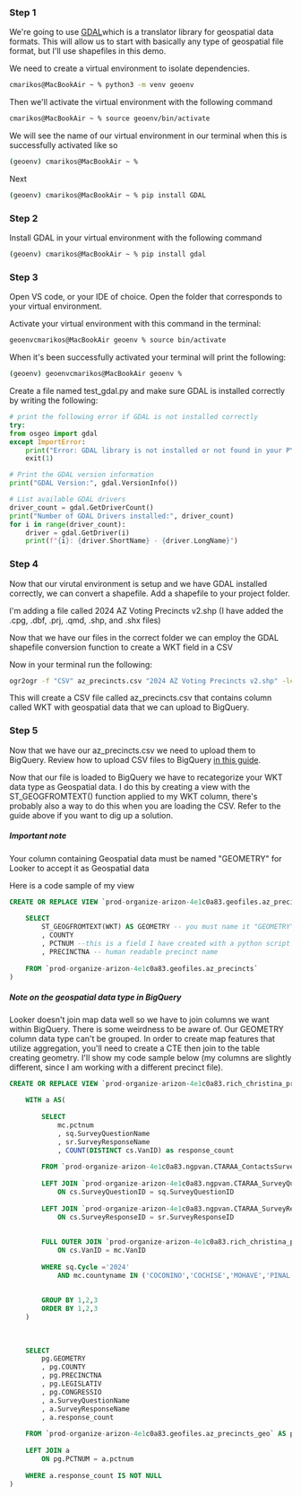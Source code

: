 ### Step 1
We're going to use [GDAL](https://gdal.org/en/stable/)which is a translator library for geospatial data formats. This will allow us to start with basically any type of geospatial file format, but I'll use shapefiles in this demo. 

We need to create a virtual environment to isolate dependencies.

```zsh
cmarikos@MacBookAir ~ % python3 -m venv geoenv
```

Then we'll activate the virtual environment with the following command
```zsh
cmarikos@MacBookAir ~ % source geoenv/bin/activate
```

We will see the name of our virtual environment in our terminal when this is successfully activated like so
```zsh
(geoenv) cmarikos@MacBookAir ~ %
```

Next
```zsh
(geoenv) cmarikos@MacBookAir ~ % pip install GDAL
```

### Step 2

Install GDAL in your virtual environment with the following command
```zsh
(geoenv) cmarikos@MacBookAir ~ % pip install gdal
```

### Step 3
Open VS code, or your IDE of choice. Open the folder that corresponds to your virtual environment.

Activate your virtual environment with this command in the terminal:
```zsh
geoenvcmarikos@MacBookAir geoenv % source bin/activate
```

When it's been successfully activated your terminal will print the following:
```zsh
(geoenv) geoenvcmarikos@MacBookAir geoenv % 
```

Create a file named test_gdal.py and make sure GDAL is installed correctly by writing the following:
```python
# print the following error if GDAL is not installed correctly
try:
from osgeo import gdal
except ImportError:
	print("Error: GDAL library is not installed or not found in your PYTHONPATH.")
	exit(1)

# Print the GDAL version information
print("GDAL Version:", gdal.VersionInfo())

# List available GDAL drivers
driver_count = gdal.GetDriverCount()
print("Number of GDAL Drivers installed:", driver_count)
for i in range(driver_count):
	driver = gdal.GetDriver(i)
	print(f"{i}: {driver.ShortName} - {driver.LongName}")
```

### Step 4
Now that our virutal environment is setup and we have GDAL installed correctly, we can convert a shapefile. Add a shapefile to your project folder.

I'm adding a file called 2024 AZ Voting Precincts v2.shp (I have added the .cpg, .dbf, .prj, .qmd, .shp, and .shx files)

Now that we have our files in the correct folder we can employ the GDAL shapefile conversion function to create a WKT field in a CSV

Now in your terminal run the following:
```zsh
ogr2ogr -f "CSV" az_precincts.csv "2024 AZ Voting Precincts v2.shp" -lco GEOMETRY=AS_WKT
```

This will create a CSV file called az_precincts.csv that contains column called WKT with geospatial data that we can upload to BigQuery.


### Step 5
Now that we have our az_precincts.csv we need to upload them to BigQuery. Review how to upload CSV files to BigQuery [in this guide](https://cloud.google.com/bigquery/docs/loading-data-cloud-storage-csv).

Now that our file is loaded to BigQuery we have to recategorize your WKT data type as Geospatial data. I do this by creating a view with the ST_GEOGFROMTEXT() function applied to my WKT column, there's probably also a way to do this when you are loading the CSV. Refer to the guide above if you want to dig up a solution.

##### Important note
Your column containing Geospatial data must be named "GEOMETRY" for Looker to accept it as Geospatial data

Here is a code sample of my view
```SQL
CREATE OR REPLACE VIEW `prod-organize-arizon-4e1c0a83.geofiles.az_precincts_geo AS(
	
	SELECT
		ST_GEOGFROMTEXT(WKT) AS GEOMETRY -- you must name it "GEOMETRY" for Looker to categorize it correctly as Geospatial data
		, COUNTY
		, PCTNUM --this is a field I have created with a python script so I can have an exact match by precinct since AZ precinct names are inconsistent accross VAN/Voterfiles
		, PRECINCTNA -- human readable precinct name
	
	FROM `prod-organize-arizon-4e1c0a83.geofiles.az_precincts`
)
```

##### Note on the geospatial data type in BigQuery
Looker doesn't join map data well so we have to join columns we want within BigQuery. There is some weirdness to be aware of. Our GEOMETRY column data type can't be grouped. In order to create map features that utilize aggregation, you'll need to create a CTE then join to the table creating geometry. I'll show my code sample below (my columns are slightly different, since I am working with a different precinct file).

```SQL
CREATE OR REPLACE VIEW `prod-organize-arizon-4e1c0a83.rich_christina_proj.sr_by_pctnum_c4_2024` AS (

	WITH a AS(
		
		SELECT
			mc.pctnum
			, sq.SurveyQuestionName
			, sr.SurveyResponseName
			, COUNT(DISTINCT cs.VanID) as response_count
		
		FROM `prod-organize-arizon-4e1c0a83.ngpvan.CTARAA_ContactsSurveyResponses_VF` AS cs
		
		LEFT JOIN `prod-organize-arizon-4e1c0a83.ngpvan.CTARAA_SurveyQuestions` AS sq
			ON cs.SurveyQuestionID = sq.SurveyQuestionID
		
		LEFT JOIN `prod-organize-arizon-4e1c0a83.ngpvan.CTARAA_SurveyResponses` AS sr
			ON cs.SurveyResponseID = sr.SurveyResponseID
		
		  
		FULL OUTER JOIN `prod-organize-arizon-4e1c0a83.rich_christina_proj.modified_c4_precincts_2024` as mc
			ON cs.VanID = mc.VanID
		
		WHERE sq.Cycle ='2024'
			AND mc.countyname IN ('COCONINO','COCHISE','MOHAVE','PINAL','PIMA','YAVAPAI','YUMA')
		  
		
		GROUP BY 1,2,3
		ORDER BY 1,2,3
	)
	
	  
	
	SELECT
		pg.GEOMETRY
		, pg.COUNTY
		, pg.PRECINCTNA
		, pg.LEGISLATIV
		, pg.CONGRESSIO
		, a.SurveyQuestionName
		, a.SurveyResponseName
		, a.response_count
	
	FROM `prod-organize-arizon-4e1c0a83.geofiles.az_precincts_geo` AS pg
	
	LEFT JOIN a
		ON pg.PCTNUM = a.pctnum  
	
	WHERE a.response_count IS NOT NULL
)
```

